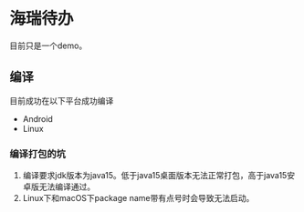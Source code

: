 # 海瑞待办

目前只是一个demo。

## 编译

目前成功在以下平台成功编译

- Android
- Linux

### 编译打包的坑

1. 编译要求jdk版本为java15。低于java15桌面版本无法正常打包，高于java15安卓版无法编译通过。
2. Linux下和macOS下package name带有点号时会导致无法启动。